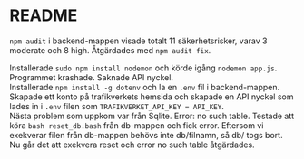 README
============================
`npm audit` i backend-mappen visade totalt 11 säkerhetsrisker, varav 3 moderate och 8 high. Åtgärdades med `npm audit fix`.  
  
Installerade `sudo npm install nodemon` och körde igång `nodemon app.js`.  
Programmet krashade. Saknade API nyckel.  
Installerade `npm install -g dotenv` och la en `.env` fil i backend-mappen.  
Skapade ett konto på trafikverkets hemsida och skapade en API nyckel som lades in i `.env` filen som `TRAFIKVERKET_API_KEY = API_KEY`.  
Nästa problem som uppkom var från Sqlite. Error: no such table. Testade att köra `bash reset_db.bash` från db-mappen och fick error. Eftersom vi exekverar filen från db-mappen behövs inte db/filnamn, så db/ togs bort. Nu går det att exekvera reset och error no such table åtgärdades.  
  

